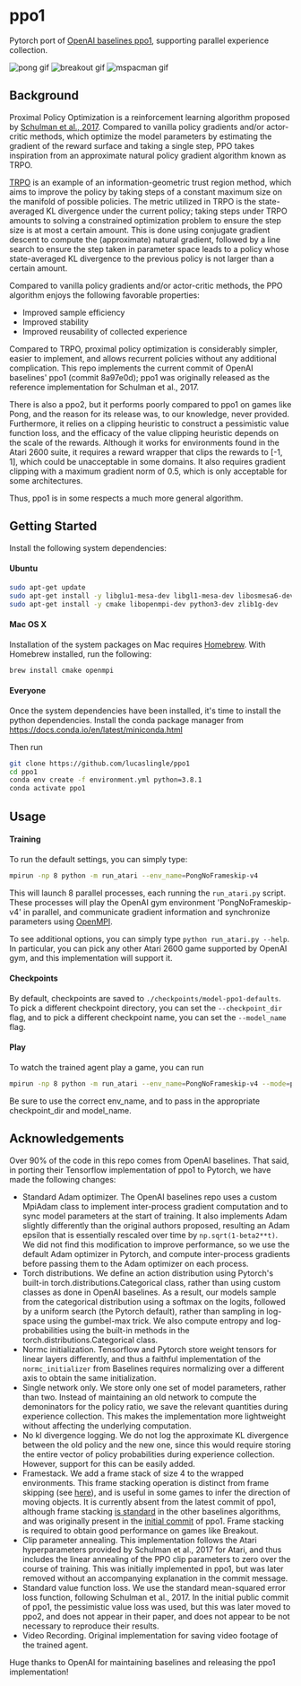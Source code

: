 # ppo1
Pytorch port of [OpenAI baselines ppo1](https://github.com/openai/baselines/tree/master/baselines/ppo1), supporting parallel experience collection. 

![pong gif](assets/model-ppo1-defaults/pong.gif)
![breakout gif](assets/breakout-ppo-paper-defaults/breakout.gif)
![mspacman gif](assets/mspacman-ppo-paper-defaults/mspacman.gif)

## Background
Proximal Policy Optimization is a reinforcement learning algorithm proposed by [Schulman et al., 2017](https://arxiv.org/abs/1707.06347). 
Compared to vanilla policy gradients and/or actor-critic methods, which optimize the model parameters by estimating the gradient of the reward surface
and taking a single step, PPO takes inspiration from an approximate natural policy gradient algorithm known as TRPO.

[TRPO](https://arxiv.org/abs/1502.05477) is an example of an information-geometric trust region method, which aims to improve the policy by taking steps of a constant maximum size on the manifold of possible policies.
The metric utilized in TRPO is the state-averaged KL divergence under the current policy; taking steps under TRPO amounts to solving a constrained optimization problem 
to ensure the step size is at most a certain amount. This is done using conjugate gradient descent to compute the (approximate) natural gradient, followed by a line search 
to ensure the step taken in parameter space leads to a policy whose state-averaged KL divergence to the previous policy is not larger than a certain amount. 

Compared to vanilla policy gradients and/or actor-critic methods, the PPO algorithm enjoys the following favorable properties:
- Improved sample efficiency
- Improved stability
- Improved reusability of collected experience

Compared to TRPO, proximal policy optimization is considerably simpler, easier to implement, and allows recurrent policies without any additional complication. 
This repo implements the current commit of OpenAI baselines' ppo1 (commit 8a97e0d); ppo1 was originally released as the reference implementation for Schulman et al., 2017. 

There is also a ppo2, but it performs poorly compared to ppo1 on games like Pong, and the reason for its release was, to our knowledge, never provided. 
Furthermore, it relies on a clipping heuristic to construct a pessimistic value function loss, and the efficacy of the value clipping heuristic depends on the scale of the rewards.
Although it works for environments found in the Atari 2600 suite, it requires a reward wrapper that clips the rewards to [-1, 1], which could be unacceptable in some domains.
It also requires gradient clipping with a maximum gradient norm of 0.5, which is only acceptable for some architectures.

Thus, ppo1 is in some respects a much more general algorithm. 

## Getting Started

Install the following system dependencies:
#### Ubuntu     
```bash
sudo apt-get update
sudo apt-get install -y libglu1-mesa-dev libgl1-mesa-dev libosmesa6-dev xvfb ffmpeg curl patchelf libglfw3 libglfw3-dev cmake zlib1g zlib1g-dev swig
sudo apt-get install -y cmake libopenmpi-dev python3-dev zlib1g-dev
```

#### Mac OS X
Installation of the system packages on Mac requires [Homebrew](https://brew.sh). With Homebrew installed, run the following:
```bash
brew install cmake openmpi
```

#### Everyone
Once the system dependencies have been installed, it's time to install the python dependencies. 
Install the conda package manager from https://docs.conda.io/en/latest/miniconda.html

Then run
```bash
git clone https://github.com/lucaslingle/ppo1
cd ppo1
conda env create -f environment.yml python=3.8.1
conda activate ppo1
```

## Usage

#### Training
To run the default settings, you can simply type:
```bash
mpirun -np 8 python -m run_atari --env_name=PongNoFrameskip-v4
```

This will launch 8 parallel processes, each running the ```run_atari.py``` script. These processes will play the OpenAI gym environment 'PongNoFrameskip-v4' in parallel, 
and communicate gradient information and synchronize parameters using [OpenMPI](https://www.open-mpi.org/).

To see additional options, you can simply type ```python run_atari.py --help```. In particular, you can pick any other Atari 2600 game supported by OpenAI gym, 
and this implementation will support it. 

#### Checkpoints
By default, checkpoints are saved to ```./checkpoints/model-ppo1-defaults```. To pick a different checkpoint directory, 
you can set the ```--checkpoint_dir``` flag, and to pick a different checkpoint name, you can set the ```--model_name``` flag.

#### Play
To watch the trained agent play a game, you can run
```bash
mpirun -np 8 python -m run_atari --env_name=PongNoFrameskip-v4 --mode=play
```
Be sure to use the correct env_name, and to pass in the appropriate checkpoint_dir and model_name.

## Acknowledgements

Over 90% of the code in this repo comes from OpenAI baselines. That said, in porting their Tensorflow implementation of ppo1 to Pytorch, we have made the following changes:

* Standard Adam optimizer. The OpenAI baselines repo uses a custom MpiAdam class to implement inter-process gradient computation and to sync model parameters at the start of training.
  It also implements Adam slightly differently than the original authors proposed, resulting an Adam epsilon that is essentially rescaled over time by ```np.sqrt(1-beta2**t)```. We did not find this modification to improve performance, so we use the default Adam optimizer in Pytorch, and compute inter-process gradients before passing them to the Adam optimizer on each process.
* Torch distributions. We define an action distribution using Pytorch's built-in torch.distributions.Categorical class, rather than using custom classes as done in OpenAI baselines. As a result, our models sample from the categorical distribution using a softmax on the logits, followed by a uniform search (the Pytorch default), rather than sampling in log-space using the gumbel-max trick. We also compute entropy and log-probabilities using the built-in methods in the torch.distributions.Categorical class.
* Normc initialization. Tensorflow and Pytorch store weight tensors for linear layers differently, and thus a faithful implementation of the ```normc_initializer``` from Baselines requires normalizing over a different axis to obtain the same initialization. 
* Single network only. We store only one set of model parameters, rather than two. Instead of maintaining an old network to compute the demoninators for the policy ratio, we save the relevant quantities during experience collection. This makes the implementation more lightweight without affecting the underlying computation.
* No kl divergence logging. We do not log the approximate KL divergence between the old policy and the new one, since this would require storing the entire vector of policy probabilities during experience collection. However, support for this can be easily added.
* Framestack. We add a frame stack of size 4 to the wrapped environments. This frame stacking operation is distinct from frame skipping (see [here](https://danieltakeshi.github.io/2016/11/25/frame-skipping-and-preprocessing-for-deep-q-networks-on-atari-2600-games/)), and is useful in some games to infer the direction of moving objects. It is currently absent from the latest commit of ppo1, although frame stacking [is standard](https://github.com/openai/baselines/blob/master/baselines/run.py#L103) in the other baselines algorithms, and was originally present in the [initial commit](https://github.com/openai/baselines/commit/d9f194f797f406969f454ba7338c798c14cff01e#diff-c9410d962ac09d675492e6638b87de62271d27cf85ef07e584a861e27d633b98) of ppo1. Frame stacking is required to obtain good performance on games like Breakout. 
* Clip parameter annealing. This implementation follows the Atari hyperparameters provided by Schulman et al., 2017 for Atari, and thus includes the linear annealing of the PPO clip parameters to zero over the course of training. This was initially implemented in ppo1, but was later removed without an accompanying explanation in the commit message. 
* Standard value function loss. We use the standard mean-squared error loss function, following Schulman et al., 2017. In the initial public commit of ppo1, the pessimistic value loss was used, but this was later moved to ppo2, and does not appear in their paper, and does not appear to be not necessary to reproduce their results. 
* Video Recording. Original implementation for saving video footage of the trained agent.

Huge thanks to OpenAI for maintaining baselines and releasing the ppo1 implementation!

